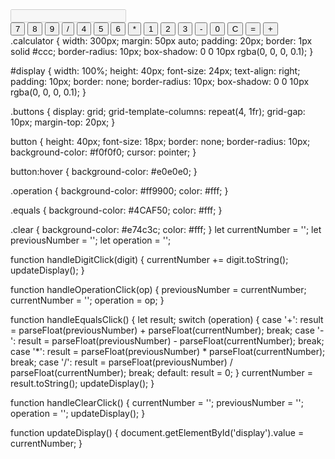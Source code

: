 <!DOCTYPE html>
<html lang="en">
<head>
  <meta charset="UTF-8">
  <meta name="viewport" content="width=device-width, initial-scale=1.0">
  <title>Calculator App</title>
  <link rel="stylesheet" href="styles.css">
</head>
<body>
  <div class="calculator">
    <input type="text" id="display" disabled>
    <div class="buttons">
      <button class="digit" onclick="handleDigitClick(7)">7</button>
      <button class="digit" onclick="handleDigitClick(8)">8</button>
      <button class="digit" onclick="handleDigitClick(9)">9</button>
      <button class="operation" onclick="handleOperationClick('/')">/</button>
      <button class="digit" onclick="handleDigitClick(4)">4</button>
      <button class="digit" onclick="handleDigitClick(5)">5</button>
      <button class="digit" onclick="handleDigitClick(6)">6</button>
      <button class="operation" onclick="handleOperationClick('*')">*</button>
      <button class="digit" onclick="handleDigitClick(1)">1</button>
      <button class="digit" onclick="handleDigitClick(2)">2</button>
      <button class="digit" onclick="handleDigitClick(3)">3</button>
      <button class="operation" onclick="handleOperationClick('-')">-</button>
      <button class="digit" onclick="handleDigitClick(0)">0</button>
      <button class="clear" onclick="handleClearClick()">C</button>
      <button class="equals" onclick="handleEqualsClick()">=</button>
      <button class="operation" onclick="handleOperationClick('+')">+</button>
    </div>
  </div>
  <script src="script.js"></script>
</body>
</html>
.calculator {
  width: 300px;
  margin: 50px auto;
  padding: 20px;
  border: 1px solid #ccc;
  border-radius: 10px;
  box-shadow: 0 0 10px rgba(0, 0, 0, 0.1);
}

#display {
  width: 100%;
  height: 40px;
  font-size: 24px;
  text-align: right;
  padding: 10px;
  border: none;
  border-radius: 10px;
  box-shadow: 0 0 10px rgba(0, 0, 0, 0.1);
}

.buttons {
  display: grid;
  grid-template-columns: repeat(4, 1fr);
  grid-gap: 10px;
  margin-top: 20px;
}

button {
  height: 40px;
  font-size: 18px;
  border: none;
  border-radius: 10px;
  background-color: #f0f0f0;
  cursor: pointer;
}

button:hover {
  background-color: #e0e0e0;
}

.operation {
  background-color: #ff9900;
  color: #fff;
}

.equals {
  background-color: #4CAF50;
  color: #fff;
}

.clear {
  background-color: #e74c3c;
  color: #fff;
}
let currentNumber = '';
let previousNumber = '';
let operation = '';

function handleDigitClick(digit) {
  currentNumber += digit.toString();
  updateDisplay();
}

function handleOperationClick(op) {
  previousNumber = currentNumber;
  currentNumber = '';
  operation = op;
}

function handleEqualsClick() {
  let result;
  switch (operation) {
    case '+':
      result = parseFloat(previousNumber) + parseFloat(currentNumber);
      break;
    case '-':
      result = parseFloat(previousNumber) - parseFloat(currentNumber);
      break;
    case '*':
      result = parseFloat(previousNumber) * parseFloat(currentNumber);
      break;
    case '/':
      result = parseFloat(previousNumber) / parseFloat(currentNumber);
      break;
    default:
      result = 0;
  }
  currentNumber = result.toString();
  updateDisplay();
}

function handleClearClick() {
  currentNumber = '';
  previousNumber = '';
  operation = '';
  updateDisplay();
}

function updateDisplay() {
  document.getElementById('display').value = currentNumber;
}
